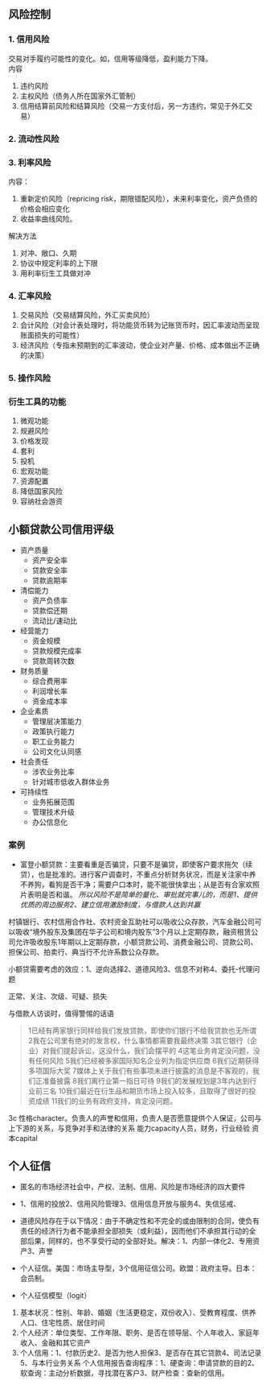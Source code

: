 
## 风险控制

### 1. 信用风险
交易对手履约可能性的变化。如，信用等级降低，盈利能力下降。  
内容
1. 违约风险
2. 主权风险（债务人所在国家外汇管制）
3. 信用结算前风险和结算风险（交易一方支付后，另一方违约，常见于外汇交易）


### 2. 流动性风险

### 3. 利率风险
内容：
1. 重新定价风险（repricing risk，期限错配风险），未来利率变化，资产负债的价格会相应变化
2. 收益率曲线风险。


解决方法
1. 对冲、敞口、久期
2. 协议中规定利率的上下限
3. 用利率衍生工具做对冲


### 4. 汇率风险
1. 交易风险（交易结算风险，外汇买卖风险）
2. 会计风险（对会计表处理时，将功能货币转为记账货币时，因汇率波动而呈现账面损失的可能性）
3. 经济风险（专指未预期到的汇率波动，使企业对产量、价格、成本做出不正确的决策）

### 5. 操作风险


### 衍生工具的功能
1. 微观功能
  1. 规避风险
  2. 价格发现
  3. 套利
  4. 投机
2. 宏观功能
  1. 资源配置
  2. 降低国家风险
  3. 容纳社会游资


## 小额贷款公司信用评级

- 资产质量
    - 资产安全率
    - 贷款安全率
    - 贷款逾期率
- 清偿能力
    - 资产负债率
    -  贷款偿还期
    - 流动比/速动比
- 经营能力
    - 资金规模
    - 贷款规模完成率
    - 贷款周转次数
- 财务质量
    - 综合费用率
    - 利润增长率
    - 资金成本率
- 企业素质
    - 管理层决策能力
    - 政策执行能力
    - 职工业务能力
    - 公司文化认同感
- 社会责任
    - 涉农业务比率
    - 针对城市低收入群体业务
- 可持续性
    - 业务拓展范围
    - 管理技术升级
    - 办公信息化

### 案例
- 富登小额贷款：主要看重是否骗贷，只要不是骗贷，即使客户要求拖欠（续贷），也是批准的。进行客户调查时，不重点分析财务状况，而是关注家中养不养狗，看狗是否干净；需要户口本时，能不能很快拿出；从是否有合家欢照片表明是否和谐。
*所以风险不是简单的量化、审批就完事儿的，而是1、提供优质的周边服务2、建立信用激励制度，与借款人达到共赢*

村镇银行、农村信用合作社、农村资金互助社可以吸收公众存款，汽车金融公司可以吸收“境外股东及集团在华子公司和境内股东”3个月以上定期存款，融资租赁公司允许吸收股东1年期以上定期存款，小额贷款公司、消费金融公司、贷款公司、担保公司、拍卖行、典当行不允许系数公众存款。

小额贷需要考虑的效应：1、逆向选择2、道德风险3、信息不对称4、委托-代理问题

正常、关注、次级、可疑、损失

与借款人访谈时，值得警惕的话语
>1已经有两家银行同样给我们发放贷款，即使你们银行不给我贷款也无所谓
2我在公司里有绝对的发言权，什么事情都需要我最终决策
3其它银行（企业）对我们提起诉讼，这没什么，我们会摆平的
4这笔业务肯定没问题，没有任何风险
5我们已经被多家国际知名企业列为指定供应商
6我们近期获得多项国际大奖
7媒体上关于我们有些事项未进行披露的消息是不客观的，我们正准备披露
8我们离行业第一指日可待
9我们的发展规划是3年内达到行业前三名
10我们最近在衍生品和期货市场上投入较多，且取得了很好的投资成绩
11我们的业务有政府支持，肯定没问题。

3c 性格character。负责人的声誉和信用，负责人是否愿意提供个人保证，公司与上下游的关系，与竞争对手和法律的关系
能力capacity人员，财务，行业经验
资本capital

## 个人征信
- 匿名的市场经济社会中，产权、法制、信用、风险是市场经济的四大要件

- 1、信用的投放2、信用风险管理3、信用信息开放与服务4、失信惩戒、

- 道德风险存在于以下情况：由于不确定性和不完全的或由限制的合同，使负有责任的经济行为者不能承担全部损失（或利益），因而他们不承担其行动的全部后果，同样的，也不享受行动的全部好处。解决：1、内部一体化2、专用资产3、声誉

- 个人征信。美国：市场主导型，3个信用征信公司。欧盟：政府主导。日本：会员制。

- 个人征信模型（logit）
1. 基本状况：性别、年龄、婚姻（生活更稳定，双份收入）、受教育程度、供养人口、住宅性质、居住时间
2. 个人经济：单位类型、工作年限、职务、是否在领导层、个人年收入、家庭年收入、金融和其它资产
3. 个人信用：1、付款历史2、是否为他人担保3、是否存在其它贷款4、司法记录5、与本行业务关系
个人信用报告查询程序：1、硬查询：申请贷款的目的2、软查询：主动分析数据，寻找潜在客户3、财产检查：查新的信用。
